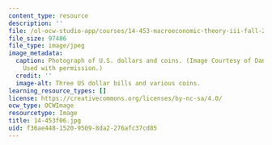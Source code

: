 ```yaml
---
content_type: resource
description: ''
file: /ol-ocw-studio-app/courses/14-453-macroeconomic-theory-iii-fall-2006/f36ae448152095098da2276afc37cd85_14-453f06.jpg
file_size: 97486
file_type: image/jpeg
image_metadata:
  caption: Photograph of U.S. dollars and coins. (Image Courtesy of Daniel Bersak.
    Used with permission.)
  credit: ''
  image-alt: Three US dollar bills and various coins.
learning_resource_types: []
license: https://creativecommons.org/licenses/by-nc-sa/4.0/
ocw_type: OCWImage
resourcetype: Image
title: 14-453f06.jpg
uid: f36ae448-1520-9509-8da2-276afc37cd85
---
```

